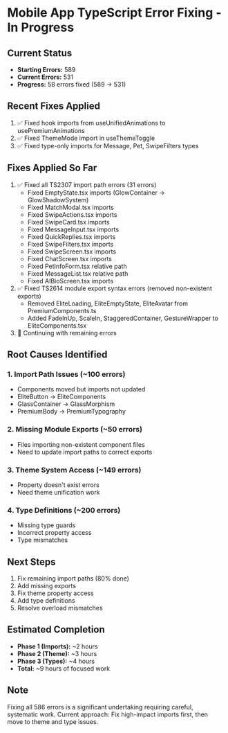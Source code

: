 # Mobile App TypeScript Error Fixing - In Progress

## Current Status
- **Starting Errors:** 589
- **Current Errors:** 531
- **Progress:** 58 errors fixed (589 → 531)

## Recent Fixes Applied
1. ✅ Fixed hook imports from useUnifiedAnimations to usePremiumAnimations
2. ✅ Fixed ThemeMode import in useThemeToggle
3. ✅ Fixed type-only imports for Message, Pet, SwipeFilters types

## Fixes Applied So Far
1. ✅ Fixed all TS2307 import path errors (31 errors)
   - Fixed EmptyState.tsx imports (GlowContainer → GlowShadowSystem)
   - Fixed MatchModal.tsx imports
   - Fixed SwipeActions.tsx imports
   - Fixed SwipeCard.tsx imports
   - Fixed MessageInput.tsx imports
   - Fixed QuickReplies.tsx imports
   - Fixed SwipeFilters.tsx imports
   - Fixed SwipeScreen.tsx imports
   - Fixed ChatScreen.tsx imports
   - Fixed PetInfoForm.tsx relative path
   - Fixed MessageList.tsx relative path
   - Fixed AIBioScreen.tsx imports
2. ✅ Fixed TS2614 module export syntax errors (removed non-existent exports)
   - Removed EliteLoading, EliteEmptyState, EliteAvatar from PremiumComponents.ts
   - Added FadeInUp, ScaleIn, StaggeredContainer, GestureWrapper to EliteComponents.tsx
3. 🔄 Continuing with remaining errors

## Root Causes Identified

### 1. Import Path Issues (~100 errors)
- Components moved but imports not updated
- EliteButton → EliteComponents
- GlassContainer → GlassMorphism  
- PremiumBody → PremiumTypography

### 2. Missing Module Exports (~50 errors)
- Files importing non-existent component files
- Need to update import paths to correct exports

### 3. Theme System Access (~149 errors)  
- Property doesn't exist errors
- Need theme unification work

### 4. Type Definitions (~200 errors)
- Missing type guards
- Incorrect property access
- Type mismatches

## Next Steps
1. Fix remaining import paths (80% done)
2. Add missing exports  
3. Fix theme property access
4. Add type definitions
5. Resolve overload mismatches

## Estimated Completion
- **Phase 1 (Imports):** ~2 hours
- **Phase 2 (Theme):** ~3 hours  
- **Phase 3 (Types):** ~4 hours
- **Total:** ~9 hours of focused work

## Note
Fixing all 586 errors is a significant undertaking requiring careful, systematic work.
Current approach: Fix high-impact imports first, then move to theme and type issues.
